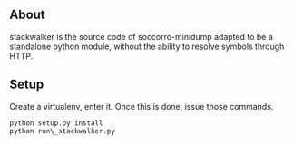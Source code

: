 ## About

stackwalker is the source code of soccorro-minidump adapted to be a standalone python module, without the ability to resolve symbols through HTTP.

## Setup

Create a virtualenv, enter it. Once this is done, issue those commands.

```
python setup.py install
python run\_stackwalker.py
```

